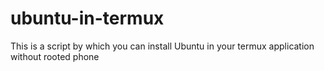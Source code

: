 # ubuntu-in-termux
This is a script by which you can install Ubuntu in your termux application without rooted phone
